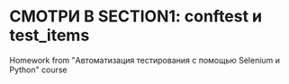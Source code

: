 # СМОТРИ В SECTION1: conftest и test_items
Homework from "Автоматизация тестирования с помощью Selenium и Python" course
